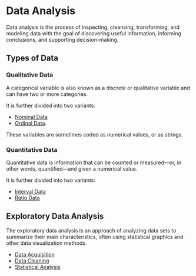 # Data Analysis

Data analysis is the process of inspecting, cleansing, transforming, and modeling data with the goal of discovering useful information, informing conclusions, and supporting decision-making.

## Types of Data

### Qualitative Data

A categorical variable is also known as a discrete or qualitative variable and can have two or more categories.

It is further divided into two variants:
- [Nominal Data](./nominal-data.md)
- [Ordinal Data](./ordinal-data.md).

These variables are sometimes coded as numerical values, or as strings.

### Quantitative Data

Quantitative data is information that can be counted or measured—or, in other words, quantified—and given a numerical value.

It is further divided into two variants:
- [Interval Data](./interval-data.md)
- [Ratio Data](./ratio-data.md)

## Exploratory Data Analysis

The exploratory data analysis is an approach of analyzing data sets to summarize their main characteristics, often using statistical graphics and other data visualization methods.

- [Data Acquisition](./data-acquisition.md)
- [Data Cleaning](./data-cleaning.md)
- [Statistical Analysis](./statistical-analysis.md)